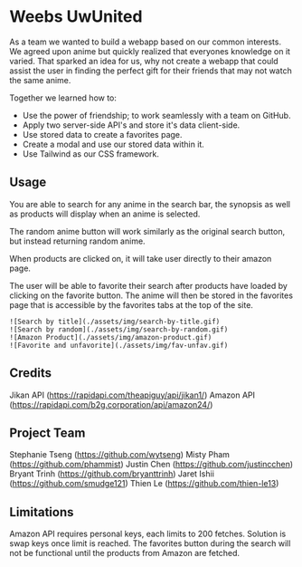# Weebs UwUnited

As a team we wanted to build a webapp based on our common interests. We agreed upon anime but quickly realized that everyones knowledge on it varied.
That sparked an idea for us, why not create a webapp that could assist the user in finding the perfect gift for their friends that may not watch the same anime.

Together we learned how to:

- Use the power of friendship; to work seamlessly with a team on GitHub.
- Apply two server-side API's and store it's data client-side.
- Use stored data to create a favorites page.
- Create a modal and use our stored data within it.
- Use Tailwind as our CSS framework.

## Usage

You are able to search for any anime in the search bar, the synopsis as well as products will display when an anime is selected.

The random anime button will work similarly as the original search button, but instead returning random anime.

When products are clicked on, it will take user directly to their amazon page.

The user will be able to favorite their search after products have loaded by clicking on the favorite button. The anime will then be stored in the favorites page that is accessible by the favorites tabs at the top of the site.

    ![Search by title](./assets/img/search-by-title.gif)
    ![Search by random](./assets/img/search-by-random.gif)
    ![Amazon Product](./assets/img/amazon-product.gif)
    ![Favorite and unfavorite](./assets/img/fav-unfav.gif)

## Credits

Jikan API (https://rapidapi.com/theapiguy/api/jikan1/)
Amazon API (https://rapidapi.com/b2g.corporation/api/amazon24/)

## Project Team

Stephanie Tseng (https://github.com/wytseng)
Misty Pham (https://github.com/phammist)
Justin Chen (https://github.com/justincchen)
Bryant Trinh (https://github.com/bryanttrinh)
Jaret Ishii (https://github.com/smudge121)
Thien Le (https://github.com/thien-le13)

## Limitations

Amazon API requires personal keys, each limits to 200 fetches. Solution is swap keys once limit is reached.
The favorites button during the search will not be functional until the products from Amazon are fetched.

